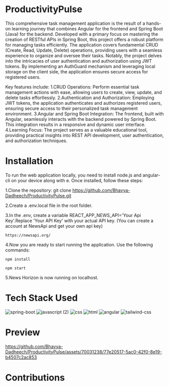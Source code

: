 # ProductivityPulse
This comprehensive task management application is the result of a hands-on learning journey that combines Angular for the frontend and Spring Boot (Java) for the backend. Developed with a primary focus on mastering the creation of RESTful APIs in Spring Boot, this project offers a robust platform for managing tasks efficiently.
The application covers fundamental CRUD (Create, Read, Update, Delete) operations, providing users with a seamless experience to organize and oversee their tasks. Notably, the project delves into the intricacies of user authentication and authorization using JWT tokens. By implementing an AuthGuard mechanism and leveraging local storage on the client side, the application ensures secure access for registered users.

Key features include:
  1.CRUD Operations: Perform essential task management actions with ease, allowing users to create, view, update, and delete tasks effortlessly.
  2.Authentication and Authorization: Employing JWT tokens, the application authenticates and authorizes registered users, ensuring secure access to their personalized task management environment.
  3.Angular and Spring Boot Integration: The frontend, built with Angular, seamlessly interacts with the backend powered by Spring Boot. This integration results in a responsive and dynamic user interface.
  4.Learning Focus: The project serves as a valuable educational tool, providing practical insights into REST API development, user authentication, and authorization techniques.

  # Installation

To run the web application locally, you need to install node.js and angular-cli on your device along with e. Once installed, follow these steps:
 
 1.Clone the repository: git clone https://github.com/Bhavya-Dadheech/ProductivityPulse.git
 
 2.Create a .env.local file in the root folder.
 
 3.In the .env, create a variable REACT_APP_NEWS_API='Your Api Key'.Replace 'Your API Key' with your actual API key.
   (You can create a account at NewsApi and get your own api key)

    https://newsapi.org/
    
 4.Now you are ready to start running the application. Use the following commands:
   
    npm install

    npm start

 5.News Horizon is now running on localhost.

# Tech Stack Used
![spring-boot](https://github.com/Bhavya-Dadheech/ProductivityPulse/assets/70031238/98fc1eb4-74db-4039-8b24-6676d430d1ca)
![javascript (2)](https://github.com/Bhavya-Dadheech/ProductivityPulse/assets/70031238/a83c72bb-1dd7-4eaf-9202-4eadb584dd51)
![css](https://github.com/Bhavya-Dadheech/ProductivityPulse/assets/70031238/490412c6-4605-477c-af12-7cbe64ce6c81)
![html](https://github.com/Bhavya-Dadheech/ProductivityPulse/assets/70031238/6721182c-7126-405a-9f85-a5a5eda78554)
![angular](https://github.com/Bhavya-Dadheech/ProductivityPulse/assets/70031238/18654e05-e786-452a-ac0b-5ad877991300)
![tailwind-css](https://github.com/Bhavya-Dadheech/ProductivityPulse/assets/70031238/2ea19854-cd6e-4e22-a925-26756f0c8975)

# Preview

https://github.com/Bhavya-Dadheech/ProductivityPulse/assets/70031238/77e20517-5ac0-42f0-8e19-b4507c2ac853

# Contributions
